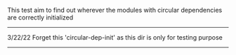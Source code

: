This test aim to find out wherever the modules with circular dependencies are correctly initialized


*************************************************************************
3/22/22
Forget this 'circular-dep-init' as this dir is only for testing purpose
*************************************************************************